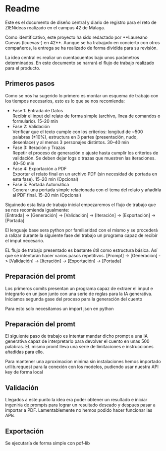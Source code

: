 # Readme
<p>
Este es el documento de diseño central y diario de registro para el reto de ZIENideas realizado en el campus 42 de Málaga.
<p>
Como identificativo, este proyecto ha sido redactado por **Laureano Cuevas (lcuevas-) en 42**.  
Aunque se ha trabajado en concierto con otros compañeros, la entrega se ha realizado de forma dividida para su revisión.

<p>
La idea central es realiar un cuentacuentos bajo unos parámetros determinados. En este documento se narrará el flujo de trabajo realizado para el producto.
</p>



<h2>Primeros pasos</h2>
<p>Como se nos ha sugerido lo primero es montar un esquema de trabajo con los tiempos necesarios, esto es lo que se nos recomienda:</p>
<ul>
<li>Fase 1: Entrada de Datos<br>
Recibir el input del relato de forma simple (archivo, línea de comandos o formulario). 15–20 min</li>
<li>Fase 2: Validación<br>
Verificar que el texto cumple con los criterios: longitud de ~500 palabras (±10%), estructura en 3 partes (presentación, nudo, desenlace) y al menos 3 personajes distintos. 30–40 min</li>
<li>Fase 3: Iteración y Trazas<br>
Repetir el proceso de generación o ajuste hasta cumplir los criterios de validación. Se deben dejar logs o trazas que muestren las iteraciones. 40–50 min</li>
<li>Fase 4: Exportación a PDF<br>
Exportar el relato final en un archivo PDF (sin necesidad de portada en esta fase). 15–20 min (Opcional)</li>
<li>Fase 5: Portada Automática<br>
Generar una portada simple relacionada con el tema del relato y añadirla al PDF final. 15–20 min (Opcional)</li>
  </ul>

<p>Siguinedo esta lista de trabajo inicial empezaremos el flujo de trabajo que se nos recomienda igualmente:<br>
[Entrada] -> [Generación] -> [Validación] -> [Iteración] -> [Exportación] -> [Portada]
</p>

<p>El lenguaje base sera python por familiaridad con el mismo y se procederá a ralizar durante la siguiente fase del trabajo un programa capaz de recibir el imput necesario.</p>

EL flujo de trabajo presentado es bastante útil como estructura básica. Así que se intentarán hacer varios pasos repetitivos.
[Prompt] -> [Generación] -> [Validación] -> [Iteración] -> [Exportación] -> [Portada]



<h2>Preparación del promt</h2>
<p>Los primeros comits presentan un programa capaz de extraer el imput e integrarlo en un json junto con una serie de reglas para la IA generativa. Iniciamos segunda gase del proceso para la generación del cuento</p>
<p>Para esto solo necesitamos un import json en python</p>

<h2>Preparación del promt</h2>
<p>El siguiente paso de trabajo es intentar mandar dicho prompt a una IA generativa capaz de interpretarlo para devolver el cuento en unas 500 palabras. EL mismo promt lleva una serie de limitaciones e instrucciones añadidas para ello.</p>
<p>Para mantener una aproximacion minima sin instalaciones hemos importado urllib.request para la conexión con los modelos, pudiendo usar nuestra API key de forma local </p>

<h2>Validación</h2>
<p>Llegados a este punto la idea era poder obtener un resultado e iniciar ingeniría de prompts para lograr un resultado deseado y despues pasar a importar a PDF. Lamentablemente no hemos podido hacer funcionar las APIs</p>

<h2>Exportación</h2>
<p>Se ejecutaría de forma simple con pdf-lib</p>





